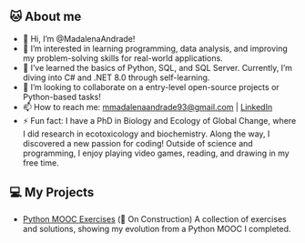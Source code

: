 ## 🐱 About me
- 👋 Hi, I’m @MadalenaAndrade!
- 👀 I’m interested in learning programming, data analysis, and improving my problem-solving skills for real-world applications.
- 🌱 I’ve learned the basics of Python, SQL, and SQL Server. Currently, I’m diving into C# and .NET 8.0 through self-learning. 
- 💞️ I’m looking to collaborate on a entry-level open-source projects or Python-based tasks!
- 📫 How to reach me: mmadalenaandrade93@gmail.com | [LinkedIn](https://www.linkedin.com/in/madalena-andrade/)  
- ⚡ Fun fact: I have a PhD in Biology and Ecology of Global Change, where I did research in ecotoxicology and biochemistry. Along the way, I discovered a new passion for coding! Outside of science and programming, I enjoy playing video games, reading, and drawing in my free time.

## 💻 My Projects
- [Python MOOC Exercises](https://github.com/MadalenaAndrade/Python-Learning-Exercises) (:wrench: On Construction) 
  A collection of exercises and solutions, showing my evolution from a Python MOOC I completed.

<!---
MadalenaAndrade/MadalenaAndrade is a ✨ special ✨ repository because its `README.md` (this file) appears on your GitHub profile.
You can click the Preview link to take a look at your changes.
--->
